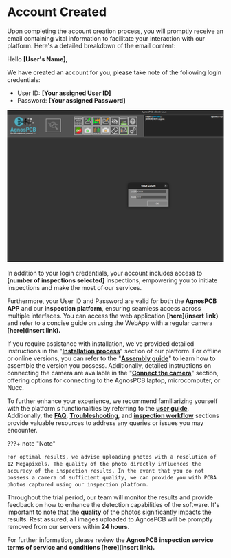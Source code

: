 # Account Created

Upon completing the account creation process, you will promptly receive an email containing vital information to facilitate your interaction with our platform. Here's a detailed breakdown of the email content:


Hello **[User's Name]**,

We have created an account for you, please take note of the following login credentials:

-  User ID: **[Your assigned User ID]**
- Password: **[Your assigned Password]**

![alt text](assets/log-in.png)



In addition to your login credentials, your account includes access to **[number of inspections selected]** inspections, empowering you to initiate inspections and make the most of our services.

Furthermore, your User ID and Password are valid for both the **AgnosPCB APP** and our **inspection platform**, ensuring seamless access across multiple interfaces. You can access the web application **[here](insert link)** and refer to a concise guide on using the WebApp with a regular camera **[here](insert link).**

If you require assistance with installation, we've provided detailed instructions in the "**[Installation process](Installation_process.md "Title")**" section of our platform. For offline or online versions, you can refer to the "**[Assembly guide](Assembly_guide.md.md "Title")**" to learn how to assemble the version you possess. Additionally, detailed instructions on connecting the camera are available in the "**[Connect the camera](Connect-the-camera.md.md "Title")**" section, offering options for connecting to the AgnosPCB laptop, microcomputer, or Nucc.

To further enhance your experience, we recommend familiarizing yourself with the platform's functionalities by referring to the **[user guide](User_guide.md "Title")**. Additionally, the **[FAQ](FAQ.md "Title")**, **[Troubleshooting](Troubleshooting.md "Title")**, and **[inspection workflow](Inspection_workflow.md "Title")** sections provide valuable resources to address any queries or issues you may encounter.


???+ note "Note"

    For optimal results, we advise uploading photos with a resolution of 12 Megapixels. The quality of the photo directly influences the accuracy of the inspection results. In the event that you do not possess a camera of sufficient quality, we can provide you with PCBA photos captured using our inspection platform.

Throughout the trial period, our team will monitor the results and provide feedback on how to enhance the detection capabilities of the software. It's important to note that the **quality** of the photos significantly impacts the results. Rest assured, all images uploaded to AgnosPCB will be promptly removed from our servers within **24 hours**.

For further information, please review the **AgnosPCB inspection service terms of service and conditions [here](insert link).**

